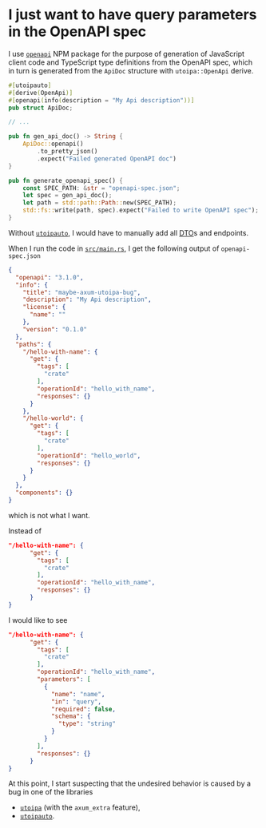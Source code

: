 # I just want to have query parameters in the OpenAPI spec

I use [`openapi`](https://www.npmjs.com/package/openapi) NPM package for the purpose of generation of JavaScript client code and TypeScript type definitions from the OpenAPI spec,
which in turn is generated from the `ApiDoc` structure with `utoipa::OpenApi` derive.

```rust
#[utoipauto]
#[derive(OpenApi)]
#[openapi(info(description = "My Api description"))]
pub struct ApiDoc;

// ...

pub fn gen_api_doc() -> String {
    ApiDoc::openapi()
        .to_pretty_json()
        .expect("Failed generated OpenAPI doc")
}

pub fn generate_openapi_spec() {
    const SPEC_PATH: &str = "openapi-spec.json";
    let spec = gen_api_doc();
    let path = std::path::Path::new(SPEC_PATH);
    std::fs::write(path, spec).expect("Failed to write OpenAPI spec");
}
```

Without [`utoipauto`](https://crates.io/crates/utoipauto), I would have to manually add all [DTO](https://learn.microsoft.com/en-us/aspnet/web-api/overview/data/using-web-api-with-entity-framework/part-5)s and endpoints.

When I run the code in [`src/main.rs`](https://github.com/JohnScience/maybe-axum-utoipa-bug/blob/main/src/main.rs), I get the following output of `openapi-spec.json`

```json
{
  "openapi": "3.1.0",
  "info": {
    "title": "maybe-axum-utoipa-bug",
    "description": "My Api description",
    "license": {
      "name": ""
    },
    "version": "0.1.0"
  },
  "paths": {
    "/hello-with-name": {
      "get": {
        "tags": [
          "crate"
        ],
        "operationId": "hello_with_name",
        "responses": {}
      }
    },
    "/hello-world": {
      "get": {
        "tags": [
          "crate"
        ],
        "operationId": "hello_world",
        "responses": {}
      }
    }
  },
  "components": {}
}
```

which is not what I want.

Instead of

```json
"/hello-with-name": {
      "get": {
        "tags": [
          "crate"
        ],
        "operationId": "hello_with_name",
        "responses": {}
      }
}
```

I would like to see

```json
"/hello-with-name": {
      "get": {
        "tags": [
          "crate"
        ],
        "operationId": "hello_with_name",
        "parameters": [
          {
            "name": "name",
            "in": "query",
            "required": false,
            "schema": {
              "type": "string"
            }
          }
        ],
        "responses": {}
      }
}
```

At this point, I start suspecting that the undesired behavior is caused by a bug in one of the libraries

* [`utoipa`](https://crates.io/crates/utoipa) (with the `axum_extra` feature),
* [`utoipauto`](https://crates.io/crates/utoipauto).
